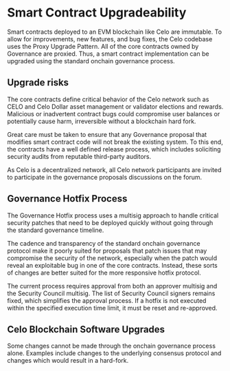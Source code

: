 # Smart Contract Upgradeability

​Smart contracts deployed to an EVM blockchain like Celo are immutable. To allow for improvements, new features, and bug fixes, the Celo codebase uses the Proxy Upgrade Pattern. All of the core contracts owned by Governance are proxied. Thus, a smart contract implementation can be upgraded using the standard onchain governance process.​

## Upgrade risks

​The core contracts define critical behavior of the Celo network such as CELO and Celo Dollar asset management or validator elections and rewards. Malicious or inadvertent contract bugs could compromise user balances or potentially cause harm, irreversible without a blockchain hard fork.

Great care must be taken to ensure that any Governance proposal that modifies smart contract code will not break the existing system. To this end, the contracts have a well defined release process, which includes soliciting security audits from reputable third-party auditors.

As Celo is a decentralized network, all Celo network participants are invited to participate in the governance proposals discussions on the forum.

## Governance Hotfix Process

The Governance Hotfix process uses a multisig approach to handle critical security patches that need to be deployed quickly without going through the standard governance timeline.

The cadence and transparency of the standard onchain governance protocol make it poorly suited for proposals that patch issues that may compromise the security of the network, especially when the patch would reveal an exploitable bug in one of the core contracts. Instead, these sorts of changes are better suited for the more responsive hotfix protocol.

The current process requires approval from both an approver multisig and the Security Council multisig. The list of Security Council signers remains fixed, which simplifies the approval process. If a hotfix is not executed within the specified execution time limit, it must be reset and re-approved.

## Celo Blockchain Software Upgrades

Some changes cannot be made through the onchain governance process alone. Examples include changes to the underlying consensus protocol and changes which would result in a hard-fork.
